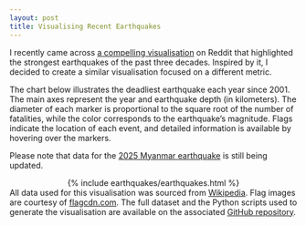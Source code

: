 ```yaml
---
layout: post
title: Visualising Recent Earthquakes
---
```


I recently came across [a compelling visualisation](https://www.reddit.com/r/dataisbeautiful/comments/1jodbwe/oc_strongest_earthquakes_in_the_past_three_decades/) on Reddit that highlighted the strongest earthquakes of the past three decades. Inspired by it, I decided to create a similar visualisation focused on a different metric.

The chart below illustrates the deadliest earthquake each year since 2001. The main axes represent the year and earthquake depth (in kilometers). The diameter of each marker is proportional to the square root of the number of fatalities, while the color corresponds to the earthquake’s magnitude. Flags indicate the location of each event, and detailed information is available by hovering over the markers.

Please note that data for the [2025 Myanmar earthquake](https://en.wikipedia.org/wiki/2025_Myanmar_earthquake) is still being updated.

<div style="display: flex; justify-content: center;">
    {% include earthquakes/earthquakes.html %}
</div>

<div class="divider"></div>

<div class="note-box">
    All data used for this visualisation was sourced from <a href="https://en.wikipedia.org/wiki/Lists_of_21st-century_earthquakes#Deadliest_earthquakes_by_year" target="_blank" rel="noopener noreferrer">Wikipedia</a>. Flag images are courtesy of <a href="https://flagcdn.com/" target="_blank" rel="noopener noreferrer">flagcdn.com</a>. The full dataset and the Python scripts used to generate the visualisation are available on the associated <a href="https://github.com/ffiza/earthquakes" target="_blank" rel="noopener noreferrer">GitHub repository</a>.
</div>
